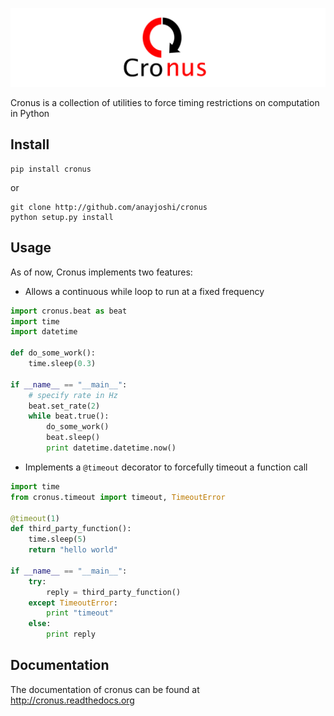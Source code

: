 ![Cronus](/docs/_static/cronus-extended-logo.png?raw=true "Cronus Logo")

Cronus is a collection of utilities to force timing restrictions on computation in Python

## Install

```
pip install cronus
```

or

```
git clone http://github.com/anayjoshi/cronus
python setup.py install
```

## Usage

As of now, Cronus implements two features:

* Allows a continuous while loop to run at a fixed frequency

```python
import cronus.beat as beat
import time
import datetime

def do_some_work():
    time.sleep(0.3)

if __name__ == "__main__":
    # specify rate in Hz
    beat.set_rate(2)
    while beat.true():
        do_some_work()
        beat.sleep()
        print datetime.datetime.now()
```

* Implements a `@timeout` decorator to forcefully timeout a function call

```python
import time
from cronus.timeout import timeout, TimeoutError

@timeout(1)
def third_party_function():
    time.sleep(5)
    return "hello world"

if __name__ == "__main__":
    try:
        reply = third_party_function()
    except TimeoutError:
        print "timeout"
    else:
        print reply
```

## Documentation

The documentation of cronus can be found at http://cronus.readthedocs.org
